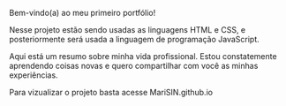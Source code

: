 Bem-vindo(a) ao meu primeiro portfólio!

Nesse projeto estão sendo usadas as linguagens HTML e CSS, e posteriormente será usada a linguagem de programação JavaScript.

Aqui está um resumo sobre minha vida profissional. Estou constatemente aprendendo coisas novas e quero compartilhar com você as minhas experiências.

Para vizualizar o projeto basta acesse MariSIN.github.io


